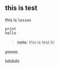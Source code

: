 ## this is test

this is ``lesson`` 
````
print
hello
````
>__note__:
this is test
hi

yoooo

hihihihi
